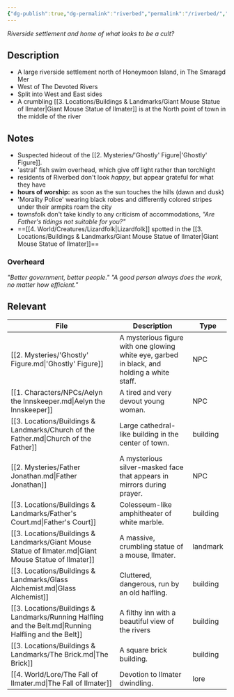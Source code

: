 ```yaml
---
{"dg-publish":true,"dg-permalink":"riverbed","permalink":"/riverbed/","dgHomeLink":true,"dgPassFrontmatter":false}
---
```


*Riverside settlement and home of what looks to be a cult?*

## Description
- A large riverside settlement north of Honeymoon Island, in The Smaragd Mer
- West of The Devoted Rivers
- Split into West and East sides
- A crumbling [[3. Locations/Buildings & Landmarks/Giant Mouse Statue of Ilmater|Giant Mouse Statue of Ilmater]] is at the North point of town in the middle of the river

## Notes
- Suspected hideout of the [[2. Mysteries/'Ghostly' Figure|'Ghostly' Figure]].
- 'astral' fish swim overhead, which give off light rather than torchlight
- residents of Riverbed don't look *happy*, but appear grateful for what they have
- **hours of worship:** as soon as the sun touches the hills (dawn and dusk)
- 'Morality Police' wearing black robes and differently colored stripes under their armpits roam the city
- townsfolk don't take kindly to any criticism of accommodations, *"Are Father's tidings not suitable for you?"*
- ==[[4. World/Creatures/Lizardfolk|Lizardfolk]] spotted in the [[3. Locations/Buildings & Landmarks/Giant Mouse Statue of Ilmater|Giant Mouse Statue of Ilmater]]==

### Overheard
*"Better government, better people."*
*"A good person always does the work, no matter how efficient."*

## Relevant
| File                                                                                                   | Description                                                                                 | Type     |
| ------------------------------------------------------------------------------------------------------ | ------------------------------------------------------------------------------------------- | -------- |
| [[2. Mysteries/'Ghostly' Figure.md\|'Ghostly' Figure]]                                                 | A mysterious figure with one glowing white eye, garbed in black, and holding a white staff. | NPC      |
| [[1. Characters/NPCs/Aelyn the Innskeeper.md\|Aelyn the Innskeeper]]                                   | A tired and very devout young woman.                                                        | NPC      |
| [[3. Locations/Buildings & Landmarks/Church of the Father.md\|Church of the Father]]                   | Large cathedral-like building in the center of town.                                        | building |
| [[2. Mysteries/Father Jonathan.md\|Father Jonathan]]                                                   | A mysterious silver-masked face that appears in mirrors during prayer.                      | NPC      |
| [[3. Locations/Buildings & Landmarks/Father's Court.md\|Father's Court]]                               | Colesseum-like amphitheater of white marble.                                                | building |
| [[3. Locations/Buildings & Landmarks/Giant Mouse Statue of Ilmater.md\|Giant Mouse Statue of Ilmater]] | A massive, crumbling statue of a mouse, Ilmater.                                            | landmark |
| [[3. Locations/Buildings & Landmarks/Glass Alchemist.md\|Glass Alchemist]]                             | Cluttered, dangerous, run by an old halfling.                                               | building |
| [[3. Locations/Buildings & Landmarks/Running Halfling and the Belt.md\|Running Halfling and the Belt]] | A filthy inn with a beautiful view of the rivers                                            | building |
| [[3. Locations/Buildings & Landmarks/The Brick.md\|The Brick]]                                         | A square brick building.                                                                    | building |
| [[4. World/Lore/The Fall of Ilmater.md\|The Fall of Ilmater]]                                          | Devotion to Ilmater dwindling.                                                              | lore     |

